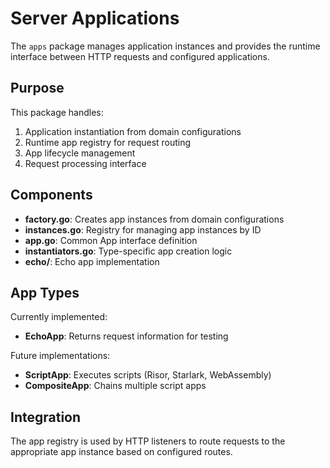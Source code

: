 # Server Applications

The `apps` package manages application instances and provides the runtime interface between HTTP requests and configured applications.

## Purpose

This package handles:

1. Application instantiation from domain configurations
2. Runtime app registry for request routing
3. App lifecycle management
4. Request processing interface

## Components

- **factory.go**: Creates app instances from domain configurations
- **instances.go**: Registry for managing app instances by ID
- **app.go**: Common App interface definition
- **instantiators.go**: Type-specific app creation logic
- **echo/**: Echo app implementation

## App Types

Currently implemented:
- **EchoApp**: Returns request information for testing

Future implementations:
- **ScriptApp**: Executes scripts (Risor, Starlark, WebAssembly)
- **CompositeApp**: Chains multiple script apps

## Integration

The app registry is used by HTTP listeners to route requests to the appropriate app instance based on configured routes.